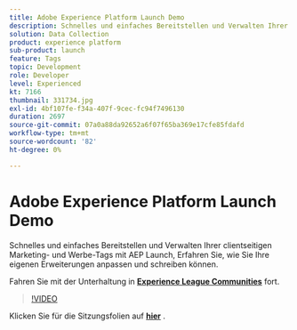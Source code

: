 ```yaml
---
title: Adobe Experience Platform Launch Demo
description: Schnelles und einfaches Bereitstellen und Verwalten Ihrer clientseitigen Marketing- und Werbe-Tags mit AEP Launch, Erfahren Sie, wie Sie Ihre eigenen Erweiterungen anpassen und schreiben können. Diese Sitzung wurde im Rahmen des Adobe Developers Live Content-Ereignisses bereitgestellt.
solution: Data Collection
product: experience platform
sub-product: launch
feature: Tags
topic: Development
role: Developer
level: Experienced
kt: 7166
thumbnail: 331734.jpg
exl-id: 4bf107fe-f34a-407f-9cec-fc94f7496130
duration: 2697
source-git-commit: 07a0a88da92652a6f07f65ba369e17cfe85fdafd
workflow-type: tm+mt
source-wordcount: '82'
ht-degree: 0%

---
```


# Adobe Experience Platform Launch Demo

Schnelles und einfaches Bereitstellen und Verwalten Ihrer clientseitigen Marketing- und Werbe-Tags mit AEP Launch, Erfahren Sie, wie Sie Ihre eigenen Erweiterungen anpassen und schreiben können.

Fahren Sie mit der Unterhaltung in **[Experience League Communities](https://adobe.ly/36Yd3v6)** fort.

>[!VIDEO](https://video.tv.adobe.com/v/331734/?quality=12&learn=on&hidetitle=true)

Klicken Sie für die Sitzungsfolien auf **[hier](/help/adobe-developers-live/assets/experience-platform-launch-demo.pdf)** .
